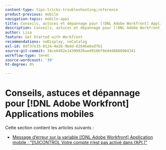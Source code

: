 ```yaml
---
content-type: tips-tricks-troubleshooting;reference
product-previous: mobile
navigation-topic: mobile-apps
title: Conseils, astuces et dépannage pour [!DNL Adobe Workfront] Applications mobiles
description: Conseils, astuces et dépannage pour [!DNL Adobe Workfront] Applications mobiles
author: Lisa
feature: Get Started with Workfront
recommendations: noDisplay, noCatalog
exl-id: 8df37e35-0124-4e26-9b4d-02646e6ed7b1
source-git-commit: 34ce6492e14399926aed910bf9ed4d8688904341
workflow-type: tm+mt
source-wordcount: '39'
ht-degree: 0%

---
```


# Conseils, astuces et dépannage pour [!DNL Adobe Workfront] Applications mobiles

Cette section contient les articles suivants :

* [Message d’erreur sur la variable [!DNL Adobe Workfront] Application mobile : &quot;[!UICONTROL Votre compte n’est pas activé dans l’API.]&quot;](../../../workfront-basics/mobile-apps/tips-tricks-and-troubleshooting/error-message-on-mobile-app.md)
